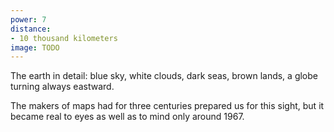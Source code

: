 ```yaml
---
power: 7
distance:
- 10 thousand kilometers
image: TODO
---
```

The earth in detail: blue sky, white clouds, dark seas, brown lands, a globe turning always eastward.

The makers of maps had for three centuries prepared us for this sight, but it became real to eyes as well as to mind only around 1967.

